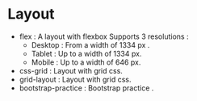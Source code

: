 Layout
======

* flex : A layout with flexbox
    Supports 3 resolutions : 
    * Desktop : From a width of 1334 px .
    * Tablet : Up to a width of 1334 px.
    * Mobile : Up to a width of 646 px.
 * css-grid : Layout with grid css.
 * grid-layout : Layout with grid css.
 * bootstrap-practice : Bootstrap practice .
